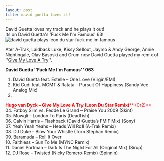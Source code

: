 ```yaml
---
layout: post
title: david guetta loves it!
---
```

David Guetta loves my track and he plays it out!   
Its on David Guetta's 'Fuck Me I'm Famous' 63!  
![david guetta plays leon du star fuck me im famous](/img/fif.jpg)  
  
Ater A-Trak, Laidback Luke, Kissy Sellout, Jaymo & Andy George, Annie Nightingale, Olav Basoski and Grum now David Guetta played my remix of  ''[Give My Love A Try](http://www.msplinks.com/MDFodHRwOi8vd3d3LnlvdXR1YmUuY29tL3dhdGNoP3Y9dW1MczhIcC1qYVk=)''.  
  
**David Guetta ''Fuck Me I'm Famous'' 063**  
 01. David Guetta feat. Estelle – One Love (Virgin/EMI)  
 02. Kid Cudi feat. MGMT & Ratata – Pursuit Of Happiness (Sandy Vee Analog Mix)  
 03. 
<font color="#ff0000">**Hugo van Dyck – Give My Love A Try (Leon Du Star Remix)**** (Cr2)**
</font>  
 04. Fatboy Slim vs. Fedde Le Grand – Praise You 2009 (Skint)  
 05. Mowgli – London To Paris (Deadfish)  
 06. Calvin Harris – Flashback (David Guetta’s FMIF Mix) (Sony)  
 07. Yeah Yeah Yeahs – Heads Will Roll (A-Trak Remix)  
 08. DJ Duke – Blow Your Whistle (Tom Stephan Remix)  
 09. Baramuda – Roll It Over  
 10. Faithless – Sun To Me (MYNC Remix)  
 11. Daniel Portman – Dark Is The Night For All (Original Mix) (Sirup)  
 12. DJ Rose – Twisted (Nicky Romero Remix) (Spinnin)